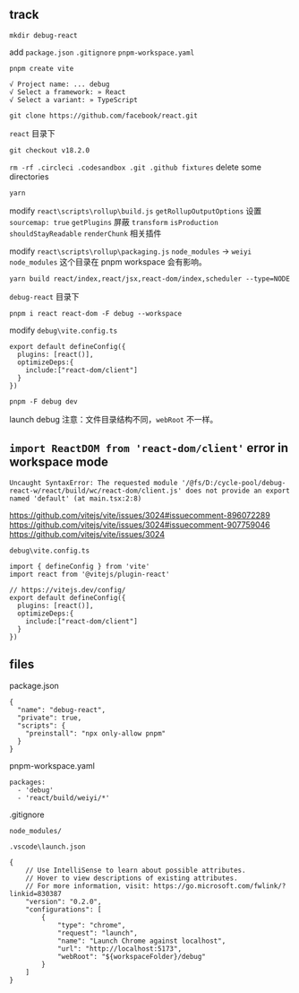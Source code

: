 ## track

`mkdir debug-react`

add `package.json` `.gitignore` `pnpm-workspace.yaml`

`pnpm create vite`

```
√ Project name: ... debug
√ Select a framework: » React
√ Select a variant: » TypeScript
```

`git clone https://github.com/facebook/react.git`

`react` 目录下

`git checkout v18.2.0`

`rm -rf .circleci .codesandbox .git .github fixtures` delete some directories

`yarn`

modify `react\scripts\rollup\build.js`
`getRollupOutputOptions` 设置 `sourcemap: true`
`getPlugins` 屏蔽 `transform` `isProduction` `shouldStayReadable` `renderChunk` 相关插件

modify `react\scripts\rollup\packaging.js`
`node_modules` -> `weiyi`
`node_modules` 这个目录在 pnpm workspace 会有影响。

`yarn build react/index,react/jsx,react-dom/index,scheduler --type=NODE`

`debug-react` 目录下

`pnpm i react react-dom -F debug --workspace`

modify `debug\vite.config.ts`

```
export default defineConfig({
  plugins: [react()],
  optimizeDeps:{
    include:["react-dom/client"]
  }
})
```

`pnpm -F debug dev`

launch debug
注意：文件目录结构不同，`webRoot` 不一样。

## `import ReactDOM from 'react-dom/client'` error in workspace mode

```
Uncaught SyntaxError: The requested module '/@fs/D:/cycle-pool/debug-react-w/react/build/wc/react-dom/client.js' does not provide an export named 'default' (at main.tsx:2:8)
```

https://github.com/vitejs/vite/issues/3024#issuecomment-896072289
https://github.com/vitejs/vite/issues/3024#issuecomment-907759046
https://github.com/vitejs/vite/issues/3024

`debug\vite.config.ts`

```
import { defineConfig } from 'vite'
import react from '@vitejs/plugin-react'

// https://vitejs.dev/config/
export default defineConfig({
  plugins: [react()],
  optimizeDeps:{
    include:["react-dom/client"]
  }
})
```

## files

package.json

```
{
  "name": "debug-react",
  "private": true,
  "scripts": {
    "preinstall": "npx only-allow pnpm"
  }
}
```

pnpm-workspace.yaml

```
packages:
  - 'debug'
  - 'react/build/weiyi/*'
```

.gitignore

```
node_modules/
```

`.vscode\launch.json`

```
{
    // Use IntelliSense to learn about possible attributes.
    // Hover to view descriptions of existing attributes.
    // For more information, visit: https://go.microsoft.com/fwlink/?linkid=830387
    "version": "0.2.0",
    "configurations": [
        {
            "type": "chrome",
            "request": "launch",
            "name": "Launch Chrome against localhost",
            "url": "http://localhost:5173",
            "webRoot": "${workspaceFolder}/debug"
        }
    ]
}
```
